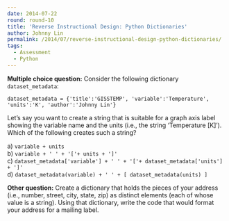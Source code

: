 ```yaml
---
date: 2014-07-22
round: round-10
title: 'Reverse Instructional Design: Python Dictionaries'
author: Johnny Lin
permalink: /2014/07/reverse-instructional-design-python-dictionaries/
tags:
  - Assessment
  - Python
---
```

**Multiple choice question:** Consider the following dictionary `dataset_metadata`:

`dataset_metadata = {'title':'GISSTEMP', 'variable':'Temperature', 'units':'K', 'author':'Johnny Lin'}`

Let&#8217;s say you want to create a string that is suitable for a graph axis label showing the variable name and the units (i.e., the string &#8216;Temperature [K]&#8217;). Which of the following creates such a string?

a) `variable + units`  
b) `variable + ' ' + '['+ units + ']'`  
c) `dataset_metadata['variable'] + ' ' + '['+ dataset_metadata['units'] + ']'`  
d) `dataset_metadata(variable) + ' ' + [ dataset_metadata(units) ]`

**Other question:** Create a dictionary that holds the pieces of your address (i.e., number, street, city, state, zip) as distinct elements (each of whose value is a string). Using that dictionary, write the code that would format your address for a mailing label.
